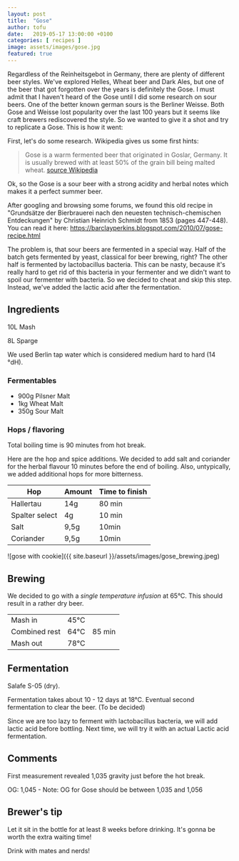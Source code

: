 ```yaml
---
layout: post
title:  "Gose"
author: tofu
date:   2019-05-17 13:00:00 +0100
categories: [ recipes ]
image: assets/images/gose.jpg
featured: true
---
```

Regardless of the Reinheitsgebot in Germany, there are plenty of different beer styles. We've explored Helles, Wheat beer and Dark Ales, but one of the beer that got forgotten over the years is definitely the Gose. I must admit that I haven't heard of the Gose until I did some research on sour beers. One of the better known german sours is the Berliner Weisse. Both Gose and Weisse lost popularity over the last 100 years but it seems like craft brewers rediscovered the style. So we wanted to give it a shot and try to replicate a Gose. This is how it went:

First, let's do some research. Wikipedia gives us some first hints: 

> Gose is a warm fermented beer that originated in Goslar, Germany. 
> It is usually brewed with at least 50% of the grain bill being malted wheat. [source Wikipedia](https://en.wikipedia.org/wiki/Gose)

Ok, so the Gose is a sour beer with a strong acidity and herbal notes which makes it a perfect summer beer.

After googling and browsing some forums, we found this old recipe in "Grundsätze der Bierbrauerei nach den neuesten technisch-chemischen
Entdeckungen" by Christian Heinrich Schmidt from 1853 (pages 447-448). You can read it here: https://barclayperkins.blogspot.com/2010/07/gose-recipe.html

The problem is, that sour beers are fermented in a special way. Half of the batch gets fermented by yeast, classical for beer brewing, right?
The other half is fermented by lactobacillus bacteria. This can be nasty, because it's really hard to get rid of this bacteria in your fermenter and we didn't want to spoil our fermenter with bacteria. So we decided to cheat and skip this step. Instead, we've added the lactic acid after the fermentation.

## Ingredients

10L Mash

8L Sparge

We used Berlin tap water which is considered medium hard to hard (14 °dH).


### Fermentables

- 900g Pilsner Malt
- 1kg Wheat Malt
- 350g Sour Malt

### Hops / flavoring

Total boiling time is 90 minutes from hot break.

Here are the hop and spice additions. We decided to add salt and coriander for the herbal flavour 10 minutes before the end of boiling. Also, untypically, we added additional hops for more bitterness.

|Hop                 |Amount              | Time to finish |
|--------------------|--------------------|----------------|
|Hallertau           | 14g                |80 min          |
|Spalter select      |4g                  |10 min          |
|Salt                |9,5g                |10min           |
|Coriander           |9,5g                |10min           |

![gose with cookie]({{ site.baseurl }}/assets/images/gose_brewing.jpeg)

## Brewing

We decided to go with a _single temperature infusion_ at 65°C. This should result in a rather dry beer.

|       |         |        |
|-------|---------|--------|
|Mash in   | 45°C |        |
|Combined rest| 64°C |85 min  |
|Mash out  |78°C  |        |

## Fermentation

Salafe S-05 (dry).

Fermentation takes about 10 - 12 days at 18°C. Eventual second fermentation to clear the beer. (To be decided)

Since we are too lazy to ferment with lactobacillus bacteria, we will add lactic acid before bottling.
Next time, we will try it with an actual Lactic acid fermentation.

## Comments

First measurement revealed 1,035 gravity just before the hot break.

OG: 1,045 - Note: OG for Gose should be between 1,035 and 1,056

## Brewer's tip

Let it sit in the bottle for at least 8 weeks before drinking. It's gonna be worth the extra waiting time!

Drink with mates and nerds!

